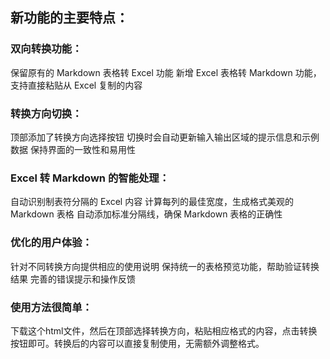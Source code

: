 ## 新功能的主要特点：
### 双向转换功能：
保留原有的 Markdown 表格转 Excel 功能
新增 Excel 表格转 Markdown 功能，支持直接粘贴从 Excel 复制的内容
### 转换方向切换：
顶部添加了转换方向选择按钮
切换时会自动更新输入输出区域的提示信息和示例数据
保持界面的一致性和易用性
### Excel 转 Markdown 的智能处理：
自动识别制表符分隔的 Excel 内容
计算每列的最佳宽度，生成格式美观的 Markdown 表格
自动添加标准分隔线，确保 Markdown 表格的正确性
### 优化的用户体验：
针对不同转换方向提供相应的使用说明
保持统一的表格预览功能，帮助验证转换结果
完善的错误提示和操作反馈
### 使用方法很简单：
下载这个html文件，然后在顶部选择转换方向，粘贴相应格式的内容，点击转换按钮即可。转换后的内容可以直接复制使用，无需额外调整格式。
